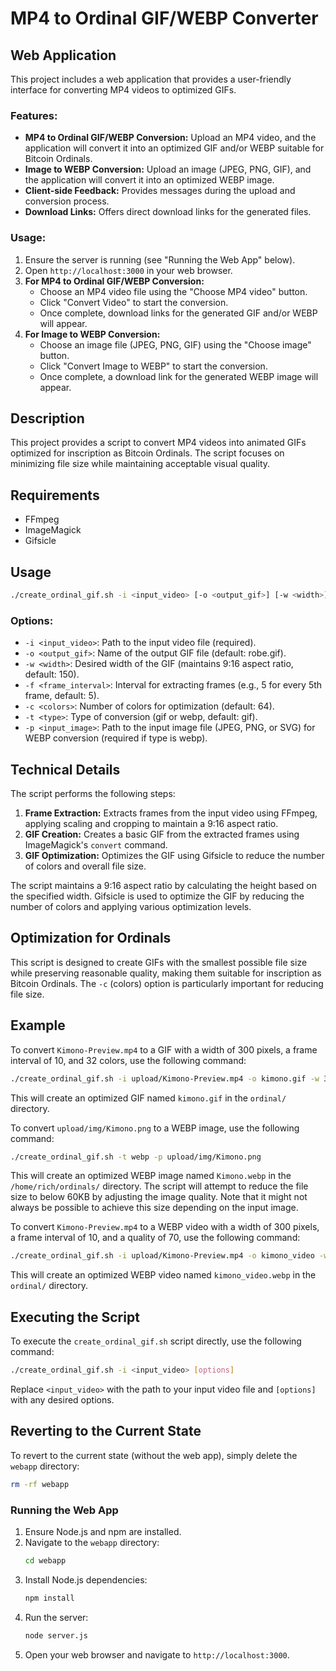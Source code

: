 # MP4 to Ordinal GIF/WEBP Converter

## Web Application

This project includes a web application that provides a user-friendly interface for converting MP4 videos to optimized GIFs.

### Features:
*   **MP4 to Ordinal GIF/WEBP Conversion:** Upload an MP4 video, and the application will convert it into an optimized GIF and/or WEBP suitable for Bitcoin Ordinals.
*   **Image to WEBP Conversion:** Upload an image (JPEG, PNG, GIF), and the application will convert it into an optimized WEBP image.
*   **Client-side Feedback:** Provides messages during the upload and conversion process.
*   **Download Links:** Offers direct download links for the generated files.

### Usage:
1.  Ensure the server is running (see "Running the Web App" below).
2.  Open `http://localhost:3000` in your web browser.
3.  **For MP4 to Ordinal GIF/WEBP Conversion:**
    *   Choose an MP4 video file using the "Choose MP4 video" button.
    *   Click "Convert Video" to start the conversion.
    *   Once complete, download links for the generated GIF and/or WEBP will appear.
4.  **For Image to WEBP Conversion:**
    *   Choose an image file (JPEG, PNG, GIF) using the "Choose image" button.
    *   Click "Convert Image to WEBP" to start the conversion.
    *   Once complete, a download link for the generated WEBP image will appear.


## Description
This project provides a script to convert MP4 videos into animated GIFs optimized for inscription as Bitcoin Ordinals. The script focuses on minimizing file size while maintaining acceptable visual quality.

## Requirements
*   FFmpeg
*   ImageMagick
*   Gifsicle

## Usage
```bash
./create_ordinal_gif.sh -i <input_video> [-o <output_gif>] [-w <width>] [-f <frame_interval>] [-c <colors>]
```

### Options:
*   `-i <input_video>`: Path to the input video file (required).
*   `-o <output_gif>`: Name of the output GIF file (default: robe.gif).
*   `-w <width>`: Desired width of the GIF (maintains 9:16 aspect ratio, default: 150).
*   `-f <frame_interval>`: Interval for extracting frames (e.g., 5 for every 5th frame, default: 5).
*   `-c <colors>`: Number of colors for optimization (default: 64).
*   `-t <type>`: Type of conversion (gif or webp, default: gif).
*   `-p <input_image>`: Path to the input image file (JPEG, PNG, or SVG) for WEBP conversion (required if type is webp).

## Technical Details
The script performs the following steps:
1.  **Frame Extraction:** Extracts frames from the input video using FFmpeg, applying scaling and cropping to maintain a 9:16 aspect ratio.
2.  **GIF Creation:** Creates a basic GIF from the extracted frames using ImageMagick's `convert` command.
3.  **GIF Optimization:** Optimizes the GIF using Gifsicle to reduce the number of colors and overall file size.

The script maintains a 9:16 aspect ratio by calculating the height based on the specified width. Gifsicle is used to optimize the GIF by reducing the number of colors and applying various optimization levels.

## Optimization for Ordinals
This script is designed to create GIFs with the smallest possible file size while preserving reasonable quality, making them suitable for inscription as Bitcoin Ordinals. The `-c` (colors) option is particularly important for reducing file size.

## Example
To convert `Kimono-Preview.mp4` to a GIF with a width of 300 pixels, a frame interval of 10, and 32 colors, use the following command:
```bash
./create_ordinal_gif.sh -i upload/Kimono-Preview.mp4 -o kimono.gif -w 300 -f 10 -c 32
```
This will create an optimized GIF named `kimono.gif` in the `ordinal/` directory.

To convert `upload/img/Kimono.png` to a WEBP image, use the following command:
```bash
./create_ordinal_gif.sh -t webp -p upload/img/Kimono.png
```
This will create an optimized WEBP image named `Kimono.webp` in the `/home/rich/ordinals/` directory. The script will attempt to reduce the file size to below 60KB by adjusting the image quality. Note that it might not always be possible to achieve this size depending on the input image.

To convert `Kimono-Preview.mp4` to a WEBP video with a width of 300 pixels, a frame interval of 10, and a quality of 70, use the following command:
```bash
./create_ordinal_gif.sh -i upload/Kimono-Preview.mp4 -o kimono_video -w 300 -f 10 -Q 70 -t webp
```
This will create an optimized WEBP video named `kimono_video.webp` in the `ordinal/` directory.

## Executing the Script

To execute the `create_ordinal_gif.sh` script directly, use the following command:

```bash
./create_ordinal_gif.sh -i <input_video> [options]
```

Replace `<input_video>` with the path to your input video file and `[options]` with any desired options.

## Reverting to the Current State

To revert to the current state (without the web app), simply delete the `webapp` directory:

```bash
rm -rf webapp
```

### Running the Web App

1.  Ensure Node.js and npm are installed.
2.  Navigate to the `webapp` directory:
    ```bash
    cd webapp
    ```
3.  Install Node.js dependencies:
    ```bash
    npm install
    ```
4.  Run the server:
    ```bash
    node server.js
    ```
5.  Open your web browser and navigate to `http://localhost:3000`.
